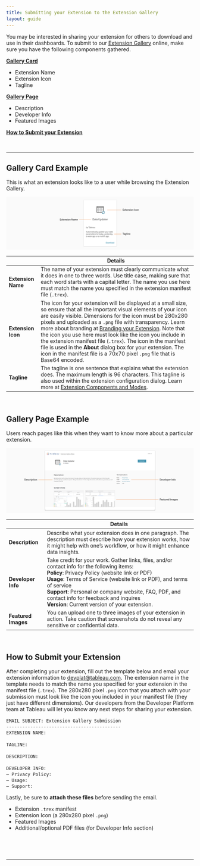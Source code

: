 ```yaml
---
title: Submitting your Extension to the Extension Gallery
layout: guide
---
```



You may be interested in sharing your extension for others to download and use in their dashboards. To submit to our [Extension Gallery](https://extensiongallery.tableau.com/) online, make sure you have the following components gathered. 

**[Gallery Card](#gallery-card-example)**

* Extension Name
* Extension Icon
* Tagline

**[Gallery Page](#gallery-page-example)**

* Description
* Developer Info
* Featured Images

**[How to Submit your Extension](#how-to-submit-your-extension)**

&nbsp;

---

## Gallery Card Example
This is what an extension looks like to a user while browsing the Extension Gallery. 

![gallery card example](imgs/gallery_card_example.png)

|     | Details | 
| --- | ------- | 
| **Extension Name**  | The name of your extension must clearly communicate what it does in one to three words. Use title case, making sure that each word starts with a capital letter. The name you use here must match the name you specified in the extension manifest file (`.trex`).|
| **Extension Icon**  | The icon for your extension will be displayed at a small size, so ensure that all the important visual elements of your icon are easily visible. Dimensions for the icon must be 280x280 pixels and uploaded as a `.png` file with transparency. Learn more about branding at [Branding your Extension]({{site.baseurl}}/docs/Style_Guidelines/ux_branding.html). Note that the icon you use here must look like the icon you include in the extension manifest file (`.trex`). The icon in the manifest file is used in the **About** dialog box for your extension. The icon in the manifest file is a 70x70 pixel `.png` file that is Base64 encoded.   |
| **Tagline**         | The tagline is one sentence that explains what the extension does. The maximum length is 96 characters. This tagline is also used within the extension configuration dialog. Learn more at [Extension Components and Modes]({{site.baseurl}}/docs/Interaction_Guidelines/ux_components_modes.html).|


&nbsp; 

## Gallery Page Example
Users reach pages like this when they want to know more about a particular extension. 

![gallery page example](imgs/gallery_page_example.png)

|     | Details | 
| --- | ------- | 
| **Description**  | Describe what your extension does in one paragraph. The description must describe how your extension works, how it might help with one’s workflow, or how it might enhance data insights. |
| **Developer Info**  | Take credit for your work. Gather links, files, and/or contact info for the following items: <br>**Policy**: Privacy Policy (website link or PDF) <br>**Usage**: Terms of Service (website link or PDF), and terms of service <br>**Support**: Personal or company website, FAQ, PDF, and contact info for feedback and inquires <br>**Version**: Current version of your extension. |
| **Featured Images** | You can upload one to three images of your extension in action. Take caution that screenshots do not reveal any sensitive or confidential data. |

&nbsp;

## How to Submit your Extension

After completing your extension, fill out the template below and email your extension information to [devplat@tableau.com](mailto:devplat@tableau.com). The extension name in the template needs to match the name you specified for your extension in the manifest file (`.trex`). The 280x280 pixel `.png` icon that you attach with your submission must look like the icon you included in your manifest file (they just have different dimensions). Our developers from the Developer Platform team at Tableau will let you know any next steps for sharing your extension. 

```
EMAIL SUBJECT: Extension Gallery Submission
-------------------------------------------
EXTENSION NAME:

TAGLINE:

DESCRIPTION:

DEVELOPER INFO:
– Privacy Policy:
– Usage:
– Support:
```

Lastly, be sure to **attach these files** before sending the email.

* Extension `.trex` manifest
* Extension Icon (a 280x280 pixel `.png`)
* Featured Images
* Additional/optional PDF files (for Developer Info section)



&nbsp;

&nbsp;

---

<!-- ### <div id="expand-box"><div id="expand-box-header">[<span style="float: right;">Parts of an Extension &#8594;</span>](3 - Parts of an Extension.md)</div></div>

##### <div id="expand-box"><div id="expand-box-header">[<span style="float: left;">&#8592; Lifecycle of an Extension</span>](1 - Lifecycle of an Extension.md)</div></div>
-->

